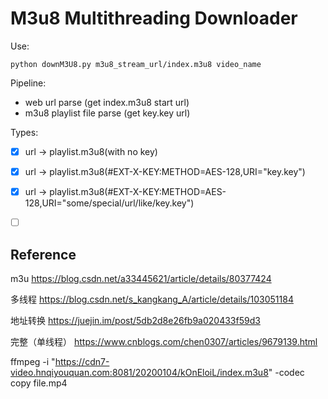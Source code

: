 # M3u8 Multithreading Downloader

Use:

```shell
python downM3U8.py m3u8_stream_url/index.m3u8 video_name
```





Pipeline:

* web url  parse (get index.m3u8 start url)
* m3u8 playlist file parse (get key.key url)

Types:

- [x] url	->	playlist.m3u8(with no key)
- [x] url    ->    playlist.m3u8(#EXT-X-KEY:METHOD=AES-128,URI="key.key")
- [x] url    ->    playlist.m3u8(#EXT-X-KEY:METHOD=AES-128,URI="some/special/url/like/key.key")
- [ ] ​	





## Reference
m3u
https://blog.csdn.net/a33445621/article/details/80377424

多线程
https://blog.csdn.net/s_kangkang_A/article/details/103051184

地址转换
https://juejin.im/post/5db2d8e26fb9a020433f59d3

完整（单线程）
https://www.cnblogs.com/chen0307/articles/9679139.html

ffmpeg -i "https://cdn7-video.hnqiyouquan.com:8081/20200104/kOnEloiL/index.m3u8" -codec copy file.mp4
